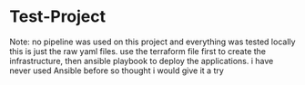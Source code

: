 # Test-Project

Note: no pipeline was used on this project and everything was tested locally this is just the raw yaml files.
use the terraform file first to create the infrastructure, then ansible playbook to deploy the applications.
i have never used Ansible before so thought i would give it a try 
